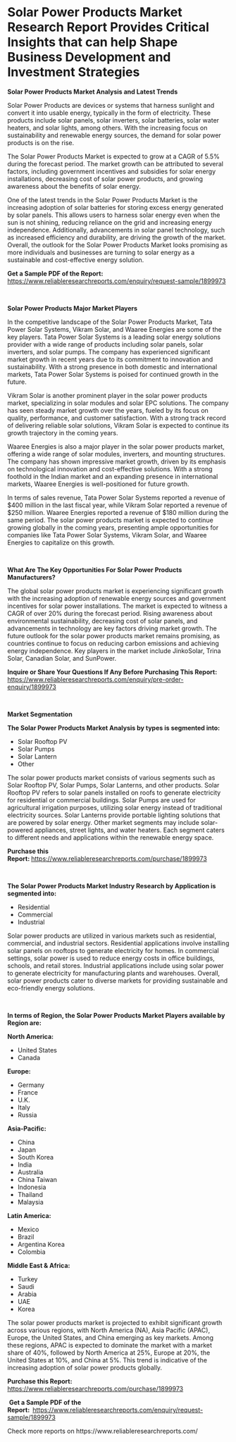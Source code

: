 <p><h1>Solar Power Products Market Research Report Provides Critical Insights that can help Shape Business Development and Investment Strategies</h1></p><p><strong>Solar Power Products Market Analysis and Latest Trends</strong></p>
<p><p>Solar Power Products are devices or systems that harness sunlight and convert it into usable energy, typically in the form of electricity. These products include solar panels, solar inverters, solar batteries, solar water heaters, and solar lights, among others. With the increasing focus on sustainability and renewable energy sources, the demand for solar power products is on the rise.</p><p>The Solar Power Products Market is expected to grow at a CAGR of 5.5% during the forecast period. The market growth can be attributed to several factors, including government incentives and subsidies for solar energy installations, decreasing cost of solar power products, and growing awareness about the benefits of solar energy. </p><p>One of the latest trends in the Solar Power Products Market is the increasing adoption of solar batteries for storing excess energy generated by solar panels. This allows users to harness solar energy even when the sun is not shining, reducing reliance on the grid and increasing energy independence. Additionally, advancements in solar panel technology, such as increased efficiency and durability, are driving the growth of the market. Overall, the outlook for the Solar Power Products Market looks promising as more individuals and businesses are turning to solar energy as a sustainable and cost-effective energy solution.</p></p>
<p><strong>Get a Sample PDF of the Report:&nbsp;</strong> <a href="https://www.reliableresearchreports.com/enquiry/request-sample/1899973">https://www.reliableresearchreports.com/enquiry/request-sample/1899973</a></p>
<p>&nbsp;</p>
<p><strong>Solar Power Products Major Market Players</strong></p>
<p><p>In the competitive landscape of the Solar Power Products Market, Tata Power Solar Systems, Vikram Solar, and Waaree Energies are some of the key players. Tata Power Solar Systems is a leading solar energy solutions provider with a wide range of products including solar panels, solar inverters, and solar pumps. The company has experienced significant market growth in recent years due to its commitment to innovation and sustainability. With a strong presence in both domestic and international markets, Tata Power Solar Systems is poised for continued growth in the future.</p><p>Vikram Solar is another prominent player in the solar power products market, specializing in solar modules and solar EPC solutions. The company has seen steady market growth over the years, fueled by its focus on quality, performance, and customer satisfaction. With a strong track record of delivering reliable solar solutions, Vikram Solar is expected to continue its growth trajectory in the coming years.</p><p>Waaree Energies is also a major player in the solar power products market, offering a wide range of solar modules, inverters, and mounting structures. The company has shown impressive market growth, driven by its emphasis on technological innovation and cost-effective solutions. With a strong foothold in the Indian market and an expanding presence in international markets, Waaree Energies is well-positioned for future growth.</p><p>In terms of sales revenue, Tata Power Solar Systems reported a revenue of $400 million in the last fiscal year, while Vikram Solar reported a revenue of $250 million. Waaree Energies reported a revenue of $180 million during the same period. The solar power products market is expected to continue growing globally in the coming years, presenting ample opportunities for companies like Tata Power Solar Systems, Vikram Solar, and Waaree Energies to capitalize on this growth.</p></p>
<p>&nbsp;</p>
<p><strong>What Are The Key Opportunities For Solar Power Products Manufacturers?</strong></p>
<p><p>The global solar power products market is experiencing significant growth with the increasing adoption of renewable energy sources and government incentives for solar power installations. The market is expected to witness a CAGR of over 20% during the forecast period. Rising awareness about environmental sustainability, decreasing cost of solar panels, and advancements in technology are key factors driving market growth. The future outlook for the solar power products market remains promising, as countries continue to focus on reducing carbon emissions and achieving energy independence. Key players in the market include JinkoSolar, Trina Solar, Canadian Solar, and SunPower.</p></p>
<p><strong>Inquire or Share Your Questions If Any Before Purchasing This Report:</strong> <a href="https://www.reliableresearchreports.com/enquiry/pre-order-enquiry/1899973">https://www.reliableresearchreports.com/enquiry/pre-order-enquiry/1899973</a></p>
<p>&nbsp;</p>
<p><strong>Market Segmentation</strong></p>
<p><strong>The Solar Power Products Market Analysis by types is segmented into:</strong></p>
<p><ul><li>Solar Rooftop PV</li><li>Solar Pumps</li><li>Solar Lantern</li><li>Other</li></ul></p>
<p><p>The solar power products market consists of various segments such as Solar Rooftop PV, Solar Pumps, Solar Lanterns, and other products. Solar Rooftop PV refers to solar panels installed on roofs to generate electricity for residential or commercial buildings. Solar Pumps are used for agricultural irrigation purposes, utilizing solar energy instead of traditional electricity sources. Solar Lanterns provide portable lighting solutions that are powered by solar energy. Other market segments may include solar-powered appliances, street lights, and water heaters. Each segment caters to different needs and applications within the renewable energy space.</p></p>
<p><strong>Purchase this Report:&nbsp;</strong><a href="https://www.reliableresearchreports.com/purchase/1899973">https://www.reliableresearchreports.com/purchase/1899973</a></p>
<p>&nbsp;</p>
<p><strong>The Solar Power Products Market Industry Research by Application is segmented into:</strong></p>
<p><ul><li>Residential</li><li>Commercial</li><li>Industrial</li></ul></p>
<p><p>Solar power products are utilized in various markets such as residential, commercial, and industrial sectors. Residential applications involve installing solar panels on rooftops to generate electricity for homes. In commercial settings, solar power is used to reduce energy costs in office buildings, schools, and retail stores. Industrial applications include using solar power to generate electricity for manufacturing plants and warehouses. Overall, solar power products cater to diverse markets for providing sustainable and eco-friendly energy solutions.</p></p>
<p>&nbsp;</p>
<p><strong>In terms of Region, the Solar Power Products Market Players available by Region are:</strong></p>
<p>
    <p> <strong> North America: </strong>
        <ul>
            <li>United States</li>
            <li>Canada</li>
        </ul>
        </p> 
    <p> <strong> Europe: </strong>
        <ul>
            <li>Germany</li>
            <li>France</li>
            <li>U.K.</li>
            <li>Italy</li>
            <li>Russia</li>
        </ul>
        </p> 
    <p> <strong> Asia-Pacific: </strong>
        <ul>
            <li>China</li>
            <li>Japan</li>
            <li>South Korea</li>
            <li>India</li>
            <li>Australia</li>
            <li>China Taiwan</li>
            <li>Indonesia</li>
            <li>Thailand</li>
            <li>Malaysia</li>
        </ul>
        </p> 
    <p> <strong> Latin America: </strong>
        <ul>
            <li>Mexico</li>
            <li>Brazil</li>
            <li>Argentina Korea</li>
            <li>Colombia</li>
        </ul>
        </p> 
    <p> <strong> Middle East & Africa: </strong>
        <ul>
            <li>Turkey</li>
            <li>Saudi</li>
            <li>Arabia</li>
            <li>UAE</li>
            <li>Korea</li>
        </ul>
    </p>
    </p>
<p><p>The solar power products market is projected to exhibit significant growth across various regions, with North America (NA), Asia Pacific (APAC), Europe, the United States, and China emerging as key markets. Among these regions, APAC is expected to dominate the market with a market share of 40%, followed by North America at 25%, Europe at 20%, the United States at 10%, and China at 5%. This trend is indicative of the increasing adoption of solar power products globally.</p></p>
<p><strong>Purchase this Report: </strong><a href="https://www.reliableresearchreports.com/purchase/1899973">https://www.reliableresearchreports.com/purchase/1899973</a></p>
<p>&nbsp;<strong>Get a Sample PDF of the Report:&nbsp;&nbsp;</strong><a href="https://www.reliableresearchreports.com/enquiry/request-sample/1899973">https://www.reliableresearchreports.com/enquiry/request-sample/1899973</a></p>
<p><strong></strong></p>
<p>Check more reports on https://www.reliableresearchreports.com/</p>